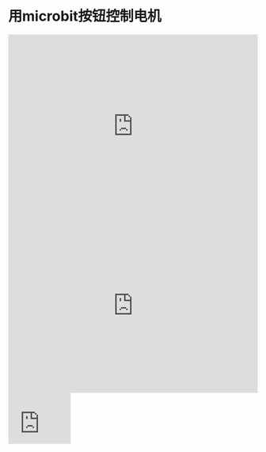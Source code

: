 # 用microbit按钮控制电机

<div style="position:relative;height:calc(300px + 5em);width:100%;overflow:hidden;"><iframe style="position:absolute;top:0;left:0;width:100%;height:100%;" src="https://makecode.microbit.org/---codeembed#pub:_8MqMbVYFbXev" allowfullscreen="allowfullscreen" frameborder="0" sandbox="allow-scripts allow-same-origin"></iframe></div>

<div style="position:relative;height:0;padding-bottom:70%;overflow:hidden;"><iframe style="position:absolute;top:0;left:0;width:100%;height:100%;" src="https://makecode.microbit.org/#pub:_8MqMbVYFbXev" frameborder="0" sandbox="allow-popups allow-forms allow-scripts allow-same-origin"></iframe></div>

<div style="position:relative;height:0;padding-bottom:81.97%;overflow:hidden;"><iframe style="position:absolute;top:0;left:0;width:25%;height:25%;" src="https://makecode.microbit.org/---run?id=_8MqMbVYFbXev" allowfullscreen="allowfullscreen" sandbox="allow-popups allow-forms allow-scripts allow-same-origin" frameborder="0"></iframe></div>

